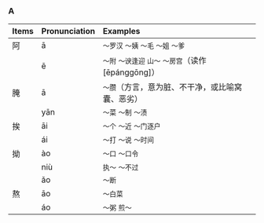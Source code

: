 ### A

| Items | Pronunciation | Examples |
| :---------------- | :---------- | :---------- |
| 阿 | ā | `～罗汉` `～姨` `～毛` `～姐` `～爹` |
|    | ē | `～附` `～谀逢迎` `山～` `～房宫`（读作 [ēpánggōng]） |
| 腌 | ā | `～臜`（方言，意为脏、不干净，或比喻窝囊、恶劣） |
|    | yān | `～菜` `～制` `～渍` |
| 挨 | āi | `～个` `～近` `～门逐户` |
|    | ái | `～打` `～说` `～时间` |
| 拗 | ào | `～口` `～口令` |
|    | niù | `执～` `～不过` |
|    | ǎo | `～断` |
| 熬 | āo | `～白菜` |
|    | áo | `～粥` `煎～` |
